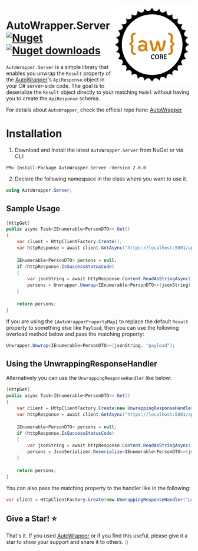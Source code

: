 <img align="right" src="/AutoWrapper.Server/logo.png" />

# AutoWrapper.Server  [![Nuget](https://img.shields.io/nuget/v/AutoWrapper.Server?color=blue)](https://www.nuget.org/packages/AutoWrapper.Server) [![Nuget downloads](https://img.shields.io/nuget/dt/AutoWrapper.Server?color=green)](https://www.nuget.org/packages/AutoWrapper.Server)

`AutoWrapper.Server` is a simple library that enables you unwrap the `Result` property of the [AutoWrapper](https://github.com/proudmonkey/AutoWrapper)'s `ApiResponse` object in your C# server-side code. The goal is to deserialize the `Result` object directly to your matching `Model` without having you to create the `ApiResponse` schema.

For details about `AutoWrapper`, check the official repo here: [AutoWrapper](https://github.com/proudmonkey/AutoWrapper)

# Installation
1. Download and Install the latest `AutoWrapper.Server` from NuGet or via CLI:

```
PM> Install-Package AutoWrapper.Server -Version 2.0.0
```

2. Declare the following namespace in the class where you want to use it.

```csharp
using AutoWrapper.Server;
```

## Sample Usage


```csharp
[HttpGet]
public async Task<IEnumerable<PersonDTO>> Get()
{
    var client = HttpClientFactory.Create();
    var httpResponse = await client.GetAsync("https://localhost:5001/api/v1/persons");

    IEnumerable<PersonDTO> persons = null;
    if (httpResponse.IsSuccessStatusCode)
    {
        var jsonString = await httpResponse.Content.ReadAsStringAsync();
        persons = Unwrapper.Unwrap<IEnumerable<PersonDTO>>(jsonString);
    }

    return persons;
}
```

If you are using the `[AutoWrapperPropertyMap]` to replace the default `Result` property to something else like `Payload`, then you can use the following overload method below and pass the matching property:

```csharp
Unwrapper.Unwrap<IEnumerable<PersonDTO>>(jsonString, "payload");
```

## Using the UnwrappingResponseHandler
Alternatively you can use the `UnwrappingResponseHandler` like below:

```csharp
[HttpGet]
public async Task<IEnumerable<PersonDTO>> Get()
{
    var client = HttpClientFactory.Create(new UnwrappingResponseHandler());
    var httpResponse = await client.GetAsync("https://localhost:5001/api/v1/persons");

    IEnumerable<PersonDTO> persons = null;
    if (httpResponse.IsSuccessStatusCode)
    {
        var jsonString = await httpResponse.Content.ReadAsStringAsync();
        persons = JsonSerializer.Deserialize<IEnumerable<PersonDTO>>(jsonString);
    }

    return persons;
}
```

You can also pass the matching property to the handler like in the following:

```csharp
var client = HttpClientFactory.Create(new UnwrappingResponseHandler("payload"));
```

## Give a Star! :star:

That's it. If you used [AutoWrapper](https://github.com/proudmonkey/AutoWrapper) or if you find this useful, please give it a star to show your support and share it to others. :)
